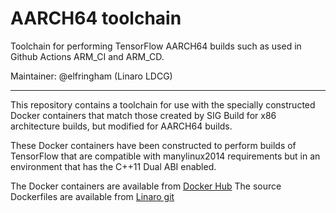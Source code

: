 # AARCH64 toolchain

Toolchain for performing TensorFlow AARCH64 builds such as used in Github
Actions ARM_CI and ARM_CD.

Maintainer: @elfringham (Linaro LDCG)

********************************************************************************

This repository contains a toolchain for use with the specially constructed
Docker containers that match those created by SIG Build for x86 architecture
builds, but modified for AARCH64 builds.

These Docker containers have been constructed to perform builds of TensorFlow
that are compatible with manylinux2014 requirements but in an environment that
has the C++11 Dual ABI enabled.

The Docker containers are available from
[Docker Hub](https://hub.docker.com/r/linaro/machina-arm64-build/tags) The
source Dockerfiles are available from
[Linaro git](https://git.linaro.org/ci/dockerfiles.git/tree/machina-arm64-build)
